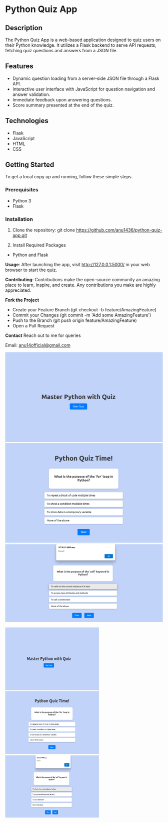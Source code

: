 # Python Quiz App

## Description

The Python Quiz App is a web-based application designed to quiz users on their Python knowledge. It utilizes a Flask backend to serve API requests, fetching quiz questions and answers from a JSON file.

## Features

- Dynamic question loading from a server-side JSON file through a Flask API.
- Interactive user interface with JavaScript for question navigation and answer validation.
- Immediate feedback upon answering questions.
- Score summary presented at the end of the quiz.

## Technologies

- Flask
- JavaScript
- HTML
- CSS

## Getting Started

To get a local copy up and running, follow these simple steps.

### Prerequisites

- Python 3
- Flask

### Installation

1. Clone the repository:
git clone https://github.com/anu1436/python-quiz-app.git

2. Install Required Packages
 - Python and Flask

**Usage**: 
After launching the app, visit http://127.0.0.1:5000/ in your web browser to start the quiz.

**Contributing**: 
Contributions make the open-source community an amazing place to learn, inspire, and create. Any contributions you make are highly appreciated.

**Fork the Project**
- Create your Feature Branch (git checkout -b feature/AmazingFeature)
- Commit your Changes (git commit -m 'Add some AmazingFeature')
- Push to the Branch (git push origin feature/AmazingFeature)
- Open a Pull Request


**Contact**
Reach out to me for queries

Email: anu14official@gmail.com  


![Alt text](/Images/Image1.PNG)
![Alt text](/Images/Image2.PNG)
![Alt text](/Images/Image3.PNG)

<img src="/Images/Image1.PNG" width="300" height="200" />
<img src="/Images/Image2.PNG" width="300" height="200" />
<img src="/Images/Image3.PNG" width="300" height="200" />
